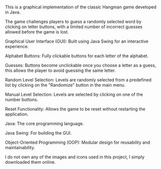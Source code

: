 This is a graphical implementation of the classic Hangman game developed in Java. 

The game challenges players to guess a randomly selected word by clicking on letter buttons, with a limited number of incorrect guesses allowed before the game is lost.

Graphical User Interface (GUI): Built using Java Swing for an interactive experience.

Alphabet Buttons: Fully clickable buttons for each letter of the alphabet.

Guesses: Buttons become unclickable once you choose a letter as a guess, this allows the player to avoid guessing the same letter.

Random Level Selection: Levels are randomly selected from a predefined list by clicking on the "Randomize" button in the main menu.

Manual Level Selection: Levels are selected by clicking on one of the number buttons.

Reset Functionality: Allows the game to be reset without restarting the application.


Java: The core programming language.

Java Swing: For building the GUI.

Object-Oriented Programming (OOP): Modular design for reusability and maintainability.


I do not own any of the images and icons used in this project, I simply downloaded them online.
